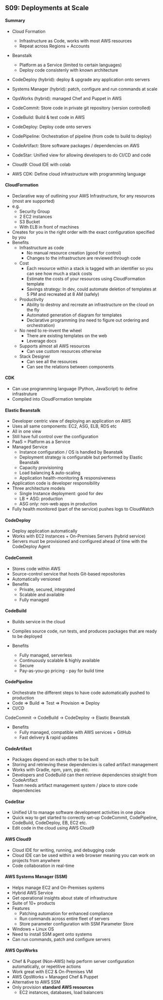 ## S09: Deployments at Scale

#### Summary

- Cloud Formation
  - Infrastructure as Code, works with most AWS resources
  - Repeat across Regions + Accounts
- Beanstalk
  - Platform as a Service (limited to certain languages)
  - Deploy code consistenly with known architecture
- CodeDeploy (hybrid): deploy & upgrade any application onto servers
- Systems Manager (hybrid): patch, configure and run commands at scale
- OpsWorks (hybrid): managed Chef and Puppet in AWS



- CodeCommit: Store code in private git repository (version controlled)
- CodeBuild: Build & test code in AWS
- CodeDeploy: Deploy code onto servers
- CodePipeline: Orchestration of pipeline (from code to build to deploy)
- CodeArtifact: Store software packages / dependencies on AWS
- CodeStar: Unified view for allowing developers to do CI/CD and code
- Cloud9: Cloud IDE with colab
- AWS CDK: Define cloud infrastructure with programming language

#### CloudFormation

- Declarative way of outlining your AWS Infrastructure, for any resources (most are supported)
- e.g.
  - Security Group
  - 2 EC2 instances
  - S3 Bucket
  - With ELB in front of machines
- Creates for you in the right order with the exact configuration specified by you
- Benefits
  - Infrastructure as code
    - No manual resource creation (good for control)
    - Changes to the infrastructure are reviewed through code
  - Cost
    - Each resource within a stack is tagged with an identifier so you can see how much a stack costs
    - Estimate the costs of your resources using CloudFormation template
    - Savings strategy: In dev, could automate deletion of templates at 5 PM and recreated at 8 AM (safely)
  - Productivity
    - Ability to destroy and recreate an infrastructure on the cloud on the fly
    - Automated generation of diagram for templates
    - Declarative programming (no need to figure out ordering and orchestration)
  - No need to re-invent the wheel
    - There are existing templates on the web
    - Leverage docs
  - Supports almost all AWS resources
    - Can use custom resources otherwise
  - Stack Designer
    - Can see all the resources
    - Can see the relations between components

#### CDK

- Can use programming language (Python, JavaScript) to define infrastruture
- Compiled into CloudFormation template



#### Elastic Beanstalk

- Developer centric view of deploying an application on AWS
- Uses all same components: EC2, ASG, ELB, RDS etc
- All in one view
- Still have full control over the configuration
- PaaS = Platform as a Service
- Managed Service
  - Instance configuration / OS is handled by Beanstalk
  - Deployment strategy is configurable but performed by Elastic Beanstalk
  - Capacity provisioning
  - Load balancing & auto-scaling
  - Application health-monitoring & responsiveness
- Application code is developer responsibility
- Three architecture models
  - Single Instance deployment: good for dev
  - LB + ASG: production
  - ASG only: non-web apps in production
- Fully health monitored (part of the service) pushes logs to CloudWatch



#### CodeDeploy

- Deploy application automatically
- Works with EC2 Instances + On-Premises Servers (hybrid service)
- Servers must be provisioned and configured ahead of time with the CodeDeploy Agent



#### CodeCommit

- Stores code within AWS
- Source-control service that hosts Git-based repositories
- Automatically versioned
- Benefits
  - Private, secured, integrated
  - Scalable and available
  - Fully managed



#### CodeBuild

- Builds service in the cloud
- Compiles source code, run tests, and produces packages that are ready to be deployed

- Benefits
  - Fully managed, serverless
  - Continuously scalable & highly available
  - Secure
  - Pay-as-you-go pricing - pay for build time



#### CodePipeline

- Orchestrate the different steps to have code automatically pushed to production
- Code => Build => Test => Provision => Deploy
- CI/CD

CodeCommit -> CodeBuild -> CodeDeploy -> Elastic Beanstalk

- Benefits
  - Fully managed, compatible with AWS services + GitHub
  - Fast delivery & rapid updates



#### CodeArtifact

- Packages depend on each other to be built
- Storing and retrieving these dependencies is called artifact management
- Works with Gradle, npm, yarn, pip etc.
- Developers and CodeBuild can then retrieve dependencies straight from CodeArtifact
- Team needs artifact management system / place to store code dependencies



#### CodeStar

- Unified UI to manage software development activities in one place
- Quick way to get started to correctly set-up CodeCommit, CodePipeline, CodeBuild, CodeDeploy, EB, EC2 etc.
- Edit code in the cloud using AWS Cloud9



#### AWS Cloud9

- Cloud IDE for writing, running, and debugging code
- Cloud IDE can be used within a web browser meaning you can work on projects from anywhere
- Code collaboration in real-time



#### AWS Systems Manager (SSM)

- Helps manage EC2 and On-Premises systems 
- Hybrid AWS Service
- Get operational insights about state of infrastructure
- Suite of 10+ products
- Features
  - Patching automation for enhanced compliance
  - Run commands across entire fleet of servers
  - Store parameter configuration with SSM Parameter Store
- Windows + Linux OS
- Need to install SSM agent onto systems
- Can run commands, patch and configure servers



#### AWS OpsWorks

- Chef & Puppet (Non-AWS) help perform server configuration automatically, or repetitive actions
- Work great with EC2 & On-Premises VM
- AWS OpsWorks = Managed Chef & Puppet
- Alternative to AWS SSM
- Only provision **standard AWS resources**
  - EC2 instances, databases, load balancers







